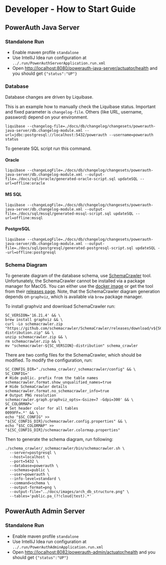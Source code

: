 # Developer - How to Start Guide


## PowerAuth Java Server


### Standalone Run

- Enable maven profile `standalone`
- Use IntelliJ Idea run configuration at `../.run/PowerAuthServerApplication.run.xml`
- Open [http://localhost:8080/powerauth-java-server/actuator/health](http://localhost:8080/powerauth-java-server/actuator/health) and you should get `{"status":"UP"}`


### Database

Database changes are driven by Liquibase.

This is an example how to manually check the Liquibase status.
Important and fixed parameter is `changelog-file`.
Others (like URL, username, password) depend on your environment.

```shell
liquibase --changelog-file=./docs/db/changelog/changesets/powerauth-java-server/db.changelog-module.xml --url=jdbc:postgresql://localhost:5432/powerauth --username=powerauth status
```

To generate SQL script run this command.


#### Oracle

```shell
liquibase --changeLogFile=./docs/db/changelog/changesets/powerauth-java-server/db.changelog-module.xml --output-file=./docs/sql/oracle/generated-oracle-script.sql updateSQL --url=offline:oracle
```


#### MS SQL

```shell
liquibase --changeLogFile=./docs/db/changelog/changesets/powerauth-java-server/db.changelog-module.xml --output-file=./docs/sql/mssql/generated-mssql-script.sql updateSQL --url=offline:mssql
```


#### PostgreSQL

```shell
liquibase --changeLogFile=./docs/db/changelog/changesets/powerauth-java-server/db.changelog-module.xml --output-file=./docs/sql/postgresql/generated-postgresql-script.sql updateSQL --url=offline:postgresql
```

### Schema Diagram

To generate diagram of the database schema, use [SchemaCrawler](https://www.schemacrawler.com/) tool. Unfortunately,
the SchemaCrawler cannot be installed via a package manager for MacOS. You can either use the [docker image](https://www.schemacrawler.com/docker-image.html)
or get the tool from their [releases page](https://github.com/schemacrawler/SchemaCrawler/releases). Note, that
the SchemaCrawler diagram generation depends on `graphviz`, which is available via `brew` package manager.

To install graphviz and download SchemaCrawler run:
```shell
SC_VERSION='16.21.4' && \
brew install graphviz && \
curl -Lo schemacrawler.zip "https://github.com/schemacrawler/SchemaCrawler/releases/download/v${SC_VERSION}/schemacrawler-${SC_VERSION}-distribution.zip" && \
unzip schemacrawler.zip && \
rm schemacrawler.zip && \
mv "schemacrawler-${SC_VERSION}-distribution" schema_crawler
```

There are two config files for the SchemaCrawler, which should be modified.
To modify the configuration, run:
```shell
SC_CONFIG_DIR="./schema_crawler/_schemacrawler/config" && \
SC_CONFIG='
# Hide public. prefix from the table names
schemacrawler.format.show_unqualified_names=true
# Hide SchemaCrawler details
schemacrawler.format.no_schemacrawler_info=true
# Output PNG resolution
schemacrawler.graph.graphviz_opts=-Gsize=7 -Gdpi=300' && \
SC_COLORMAP='
# Set header color for all tables
0099FF=.*' && \
echo "$SC_CONFIG" >> "${SC_CONFIG_DIR}/schemacrawler.config.properties" && \
echo "$SC_COLORMAP" >> "${SC_CONFIG_DIR}/schemacrawler.colormap.properties"
```

Then to generate the schema diagram, run following:
```shell
./schema_crawler/_schemacrawler/bin/schemacrawler.sh \
  --server=postgresql \
  --host=localhost \
  --port=5432 \
  --database=powerauth \
  --schemas=public \
  --user=powerauth \
  --info-level=standard \
  --command=schema \
  --output-format=png \
  --output-file="../docs/images/arch_db_structure.png" \
  --tables='public.pa_(?!cloud|test).*'
```

## PowerAuth Admin Server


### Standalone Run

- Enable maven profile `standalone`
- Use IntelliJ Idea run configuration at `../.run/PowerAuthAdminApplication.run.xml`
- Open [http://localhost:8082/powerauth-admin/actuator/health](http://localhost:8082/powerauth-admin/actuator/health) and you should get `{"status":"UP"}`
